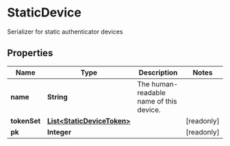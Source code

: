 

# StaticDevice

Serializer for static authenticator devices

## Properties

| Name | Type | Description | Notes |
|------------ | ------------- | ------------- | -------------|
|**name** | **String** | The human-readable name of this device. |  |
|**tokenSet** | [**List&lt;StaticDeviceToken&gt;**](StaticDeviceToken.md) |  |  [readonly] |
|**pk** | **Integer** |  |  [readonly] |



